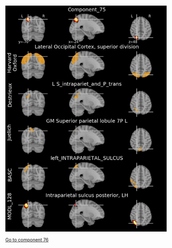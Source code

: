 


![75](preliminary/75.jpg "Component 75")

[Go to component 76](https://parietal-inria.github.io/MODL_atlas/512/76 "Component 76")